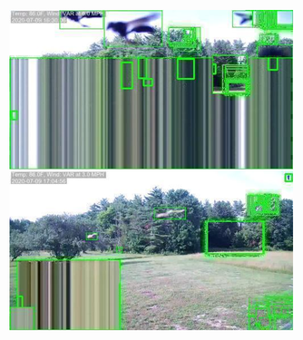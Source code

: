![20200709-162817-165822](in/20200709/20200709-162817-165822_0_.jpg)
![20200709-165827-172832](in/20200709/20200709-165827-172832_0_.jpg)
